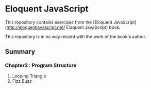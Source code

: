 # Eloquent JavaScript

This repository contains exercises from the [Eloquent JavaScript](http://eloquentjavascript.net/ Eloquent JavaScript) book.

This repository is in no way related with the work of the book's author.

## Summary

### Chapter2 : Program Structure

1. Looping Triangle
2. Fizz Buzz